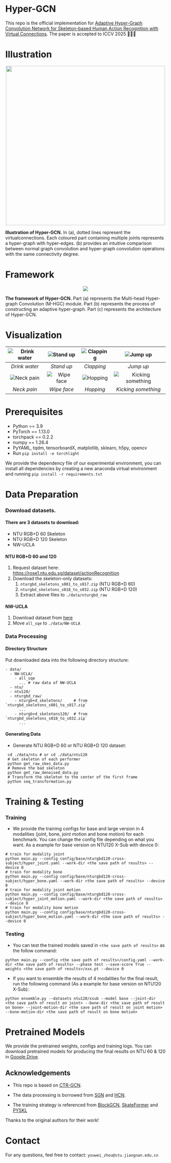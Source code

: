 # Hyper-GCN
This repo is the official implementation for [Adaptive Hyper-Graph Convolution Network for Skeleton-based Human Action Recognition with Virtual Connections](https://arxiv.org/pdf/2411.14796). The paper is accepted to ICCV 2025 :tada::tada::tada:

# Illustration
<div align='center'>
   <img src="./assets/illustration.png" width="500"/><br>
</div>
<!-- ![Illustration](./assets/illustration.png) -->

**Illustration of Hyper-GCN.** 
In (a), dotted lines represent the virtualconnections. Each coloured part containing multiple joints represents a hyper-graph with hyper-edges. 
(b) provides an intuitive comparison between normal graph convolution and hyper-graph convolution operations with the same connectivity degree.

# Framework
<div align='center'>
   <img src="./assets/framework.png"/><br>
</div>

**The framework of Hyper-GCN.**
Part (a) represents the Multi-head Hyper-graph Convolution (M-HGC) module.
Part (b) represents the process of constructing an adaptive hyper-graph.
Part (c) represents the architecture of Hyper-GCN.

# Visualization
| ![Drink water](./assets/A001P001.gif) | ![Stand up](./assets/A009P003.gif) | ![Clapping](./assets/A010P001.gif) | ![Jump up](./assets/A027P003.gif) |
|:------------:|:------------:|:------------:|:------------:|
|*Drink water*|*Stand up*|*Clapping*|*Jump up*|
| ![Neck pain](./assets/A047P001.gif) | ![Wipe face](./assets/A037P003.gif) | ![Hopping](./assets/A026P001.gif) | ![Kicking something](./assets/A024P003.gif) |
|*Neck pain*|*Wipe face*|*Hopping*|*Kicking something*|

# Prerequisites
- Python == 3.9
- PyTorch == 1.13.0
- torchpack == 0.2.2
- numpy == 1.26.4
- PyYAML, tqdm, tensorboardX, matplotlib, sklearn, h5py, opencv
- Run `pip install -e torchlight`

We provide the dependency file of our experimental environment, you can install all dependencies by creating a new anaconda virtual environment and running `pip install -r requirements.txt `

# Data Preparation

### Download datasets.

#### There are 3 datasets to download:

- NTU RGB+D 60 Skeleton
- NTU RGB+D 120 Skeleton
- NW-UCLA

#### NTU RGB+D 60 and 120

1. Request dataset here: https://rose1.ntu.edu.sg/dataset/actionRecognition
2. Download the skeleton-only datasets:
   1. `nturgbd_skeletons_s001_to_s017.zip` (NTU RGB+D 60)
   2. `nturgbd_skeletons_s018_to_s032.zip` (NTU RGB+D 120)
   3. Extract above files to `./data/nturgbd_raw`

#### NW-UCLA

1. Download dataset from [here](https://www.dropbox.com/s/10pcm4pksjy6mkq/all_sqe.zip?dl=0)
2. Move `all_sqe` to `./data/NW-UCLA`

### Data Processing

#### Directory Structure

Put downloaded data into the following directory structure:

```
- data/
  - NW-UCLA/
    - all_sqe
      ... # raw data of NW-UCLA
  - ntu/
  - ntu120/
  - nturgbd_raw/
    - nturgb+d_skeletons/     # from `nturgbd_skeletons_s001_to_s017.zip`
      ...
    - nturgb+d_skeletons120/  # from `nturgbd_skeletons_s018_to_s032.zip`
      ...
```

#### Generating Data

- Generate NTU RGB+D 60 or NTU RGB+D 120 dataset:

```
 cd ./data/ntu # or cd ./data/ntu120
 # Get skeleton of each performer
 python get_raw_skes_data.py
 # Remove the bad skeleton 
 python get_raw_denoised_data.py
 # Transform the skeleton to the center of the first frame
 python seq_transformation.py
```



# Training & Testing

### Training

- We provide the training configs for base and large version in 4 modalities (joint, bone, joint motion and bone motion) for each benchmark. 
You can change the config file depending on what you want. As a example for base version on NTU120 X-Sub with device 0:

```
# train for modality joint
python main.py --config config/base/nturgbd120-cross-subject/hyper_joint.yaml --work-dir <the save path of results> --device 0
# train for modality bone
python main.py --config config/base/nturgbd120-cross-subject/hyper_bone.yaml --work-dir <the save path of results> --device 0
# train for modality joint motion
python main.py --config config/base/nturgbd120-cross-subject/hyper_joint_motion.yaml --work-dir <the save path of results> --device 0
# train for modality bone motion
python main.py --config config/base/nturgbd120-cross-subject/hyper_bone_motion.yaml --work-dir <the save path of results> --device 0
```

### Testing

- You can test the trained models saved in `<the save path of results>` as the follow command:

```
python main.py --config <the save path of results>/config.yaml --work-dir <the save path of results> --phase test --save-score True --weights <the save path of results>/xxx.pt --device 0
```

- If you want to ensemble the results of 4 modalities for the final result, run the following command (As a example for base version on NTU120 X-Sub): 
```
python ensemble.py --datasets ntu120/xsub --model base --joint-dir <the save path of result on joint> --bone-dir <the save path of result on bone> --joint-motion-dir <the save path of result on joint motion> --bone-motion-dir <the save path of result on bone motion>
```

# Pretrained Models

We provide the pretrained weights, configs and training logs. 
You can download pretrained models for producing the final results on NTU 60 & 120 in [Google Drive](https://drive.google.com/drive/folders/1Zi6l8NL_mp7I7v8FjizlRNTk7wZlNfkQ?usp=sharing).

## Acknowledgements

- This repo is based on [CTR-GCN](https://github.com/Uason-Chen/CTR-GCN).

- The data processing is borrowed from [SGN](https://github.com/microsoft/SGN) and [HCN](https://github.com/huguyuehuhu/HCN-pytorch).

- The training strategy is referenced from [BlockGCN](https://github.com/ZhouYuxuanYX/BlockGCN), [SkateFormer](https://github.com/KAIST-VICLab/SkateFormer/tree/main) and [PYSKL](https://github.com/kennymckormick/pyskl)

Thanks to the original authors for their work!


# Contact
For any questions, feel free to contact: `youwei_zhou@stu.jiangnan.edu.cn`

